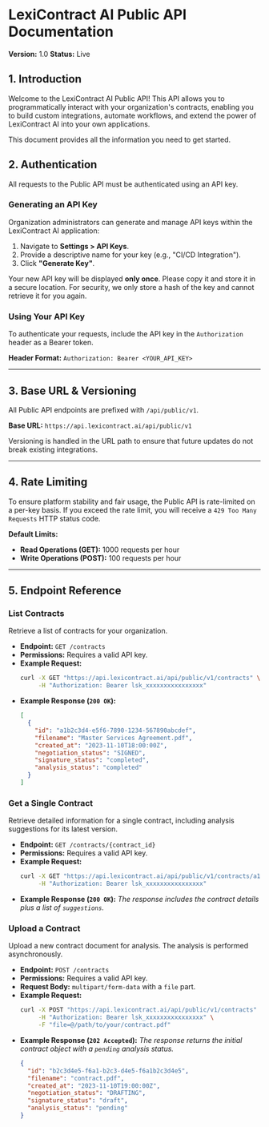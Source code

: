 # LexiContract AI Public API Documentation

**Version:** 1.0
**Status:** Live

## 1. Introduction

Welcome to the LexiContract AI Public API! This API allows you to programmatically interact with your organization's contracts, enabling you to build custom integrations, automate workflows, and extend the power of LexiContract AI into your own applications.

This document provides all the information you need to get started.

## 2. Authentication

All requests to the Public API must be authenticated using an API key.

### Generating an API Key

Organization administrators can generate and manage API keys within the LexiContract AI application:
1.  Navigate to **Settings > API Keys**.
2.  Provide a descriptive name for your key (e.g., "CI/CD Integration").
3.  Click **"Generate Key"**.

Your new API key will be displayed **only once**. Please copy it and store it in a secure location. For security, we only store a hash of the key and cannot retrieve it for you again.

### Using Your API Key

To authenticate your requests, include the API key in the `Authorization` header as a Bearer token.

**Header Format:**
`Authorization: Bearer <YOUR_API_KEY>`

---

## 3. Base URL & Versioning

All Public API endpoints are prefixed with `/api/public/v1`.

**Base URL:** `https://api.lexicontract.ai/api/public/v1`

Versioning is handled in the URL path to ensure that future updates do not break existing integrations.

---

## 4. Rate Limiting

To ensure platform stability and fair usage, the Public API is rate-limited on a per-key basis. If you exceed the rate limit, you will receive a `429 Too Many Requests` HTTP status code.

**Default Limits:**
*   **Read Operations (GET):** 1000 requests per hour
*   **Write Operations (POST):** 100 requests per hour

---

## 5. Endpoint Reference

### List Contracts

Retrieve a list of contracts for your organization.

*   **Endpoint:** `GET /contracts`
*   **Permissions:** Requires a valid API key.
*   **Example Request:**
    ```bash
    curl -X GET "https://api.lexicontract.ai/api/public/v1/contracts" \
         -H "Authorization: Bearer lsk_xxxxxxxxxxxxxxxx"
    ```
*   **Example Response (`200 OK`):**
    ```json
    [
      {
        "id": "a1b2c3d4-e5f6-7890-1234-567890abcdef",
        "filename": "Master Services Agreement.pdf",
        "created_at": "2023-11-10T18:00:00Z",
        "negotiation_status": "SIGNED",
        "signature_status": "completed",
        "analysis_status": "completed"
      }
    ]
    ```

### Get a Single Contract

Retrieve detailed information for a single contract, including analysis suggestions for its latest version.

*   **Endpoint:** `GET /contracts/{contract_id}`
*   **Permissions:** Requires a valid API key.
*   **Example Request:**
    ```bash
    curl -X GET "https://api.lexicontract.ai/api/public/v1/contracts/a1b2c3d4-e5f6-7890-1234-567890abcdef" \
         -H "Authorization: Bearer lsk_xxxxxxxxxxxxxxxx"
    ```
*   **Example Response (`200 OK`):**
    *The response includes the contract details plus a list of `suggestions`.*

### Upload a Contract

Upload a new contract document for analysis. The analysis is performed asynchronously.

*   **Endpoint:** `POST /contracts`
*   **Permissions:** Requires a valid API key.
*   **Request Body:** `multipart/form-data` with a `file` part.
*   **Example Request:**
    ```bash
    curl -X POST "https://api.lexicontract.ai/api/public/v1/contracts" \
         -H "Authorization: Bearer lsk_xxxxxxxxxxxxxxxx" \
         -F "file=@/path/to/your/contract.pdf"
    ```
*   **Example Response (`202 Accepted`):**
    *The response returns the initial contract object with a `pending` analysis status.*
    ```json
    {
      "id": "b2c3d4e5-f6a1-b2c3-d4e5-f6a1b2c3d4e5",
      "filename": "contract.pdf",
      "created_at": "2023-11-10T19:00:00Z",
      "negotiation_status": "DRAFTING",
      "signature_status": "draft",
      "analysis_status": "pending"
    }
    ```
